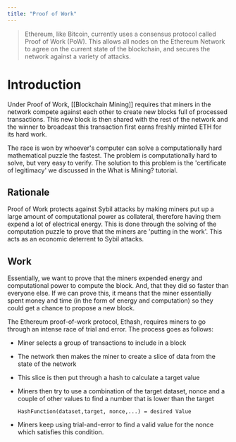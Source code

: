 ```yaml
---
title: "Proof of Work"
---
```


> Ethereum, like Bitcoin, currently uses a consensus protocol called Proof of Work (PoW). This allows all nodes on the Ethereum Network to agree on the current state of the blockchain, and secures the network against a variety of attacks.

# Introduction
Under Proof of Work, [[Blockchain Mining]] requires that miners in the network compete against each other to create new blocks full of processed transactions. This new block is then shared with the rest of the network and the winner to broadcast this transaction first earns freshly minted ETH for its hard work.

The race is won by whoever's computer can solve a computationally hard mathematical puzzle the fastest. The problem is computationally hard to solve, but very easy to verify. The solution to this problem is the 'certificate of legitimacy' we discussed in the What is Mining? tutorial.

## Rationale
  
Proof of Work protects against Sybil attacks by making miners put up a large amount of computational power as collateral, therefore having them expend a lot of electrical energy. This is done through the solving of the computation puzzle to prove that the miners are 'putting in the work'. This acts as an economic deterrent to Sybil attacks.

## Work
Essentially, we want to prove that the miners expended energy and computational power to compute the block. And, that they did so faster than everyone else. If we can prove this, it means that the miner essentially spent money and time (in the form of energy and computation) so they could get a chance to propose a new block.

The Ethereum proof-of-work protocol, Ethash, requires miners to go through an intense race of trial and error. The process goes as follows:

- Miner selects a group of transactions to include in a block
- The network then makes the miner to create a slice of data from the state of the network
- This slice is then put through a hash to calculate a target value
- Miners then try to use a combination of the target dataset, nonce and a couple of other values to find a number that is lower than the target
  
  `HashFunction(dataset,target, nonce,...) = desired Value`
- Miners keep using trial-and-error to find a valid value for the nonce which satisfies this condition.
